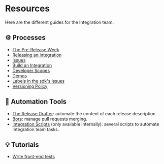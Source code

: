 # Resources

Here are the different guides for the Integration team.

## ⚙️ Processes

- [The Pre-Release Week](./pre-release-week.md)
- [Releasing an Integration](./integration-release.md)
- [Issues](./issues.md)
- [Build an Integration](./build-integration.md)
- [Developer Scopes](./scopes.md)
- [Demos](./demos.md)
- [Labels in the sdk's issues](./sdk-labels.md)
- [Versioning Policy](./versioning.md)

## 🔧 Automation Tools

- [The Release Drafter](./release-drafter.md): automate the content of each release description.
- [Bors](./bors.md): manage pull requests merging.
- [Integration Scripts](https://github.com/meilisearch/integration-automation/) (only available internally): several scripts to automate Integration team tasks.

## 💡 Tutorials

- [Write front-end tests](./cypress.md)
